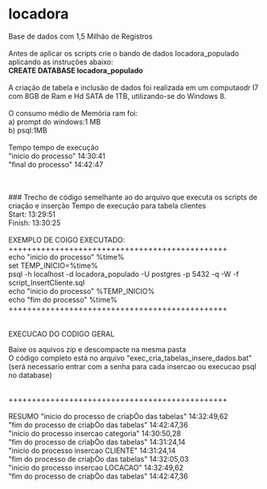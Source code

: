 # locadora
Base de dados com 1,5 Milhão de Registros<br>
<br>
Antes de aplicar os scripts crie o bando de dados locadora_populado aplicando as instruções abaixo:<br>
**CREATE DATABASE locadora_populado**<br>
<br>
A criação de tabela e inclusão de dados foi realizada em um computaodr I7 com 8GB de Ram e Hd SATA de 1TB, utilizando-se do Windows 8.<br>
<br>
O consumo médio de Memória ram foi:<br>
a) prompt do windows:1 MB<br>
b) psql:1MB <br>
<br>
Tempo tempo de execução 
<br>
"inicio do processo" 14:30:41<br>
"final do processo" 14:42:47<br>
<br>

<br>
### Trecho de código semelhante ao do arquivo que executa os scripts de criação e inserção 
Tempo de execução para tabela clientes<br>
Start: 13:29:51<br>
Finish: 13:30:25<br>
<br>
EXEMPLO DE COIGO EXECUTADO:<br>
+++++++++++++++++++++++++++++++++++++++++++++++<br>
echo "inicio do processo" %time%<br>
set TEMP_INICIO=%time%<br>
psql -h localhost -d locadora_populado -U postgres -p 5432 -q -W -f script_InsertCliente.sql<br>
echo "inicio do processo" %TEMP_INICIO%<br>
echo "fim do processo" %time%<br>
+++++++++++++++++++++++++++++++++++++++++++++++<br>
<br>
<br>
EXECUCAO DO CODIGO GERAL<br>

Baixe os aquivos zip e descompacte na mesma pasta
<br>
O código completo está no arquivo "exec_cria_tabelas_insere_dados.bat"<br>
(será necessario entrar com a senha para cada insercao ou execucao psql no database)<br>

<br>
+++++++++++++++++++++++++++++++++++++++++++++++<br>
<br>
RESUMO 
"inicio do processo de criaþÒo das tabelas" 14:32:49,62<br>
"fim do processo de criaþÒo das tabelas" 14:42:47,36<br>
"inicio do processo insercao categoria" 14:30:50,28<br>
"fim do processo de criaþÒo das tabelas" 14:31:24,14<br>
"inicio do processo insercao CLIENTE" 14:31:24,14<br>
"fim do processo de criaþÒo das tabelas" 14:32:05,03<br>
"inicio do processo insercao LOCACAO" 14:32:49,62<br>
"fim do processo de criaþÒo das tabelas" 14:42:47,36<br>
<br>
